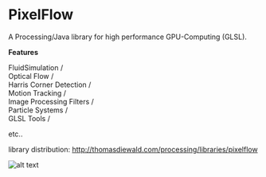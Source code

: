 # PixelFlow
A Processing/Java library for high performance GPU-Computing (GLSL).



**Features**

FluidSimulation  /  
Optical Flow  /  
Harris Corner Detection  /  
Motion Tracking  /  
Image Processing Filters  /  
Particle Systems  /  
GLSL Tools  /

etc..




library distribution:
http://thomasdiewald.com/processing/libraries/pixelflow



![alt text](http://thomasdiewald.com/processing/libraries/pixelflow/pixelflow_LiquidText.jpg "pixelflow_LiquidText")
